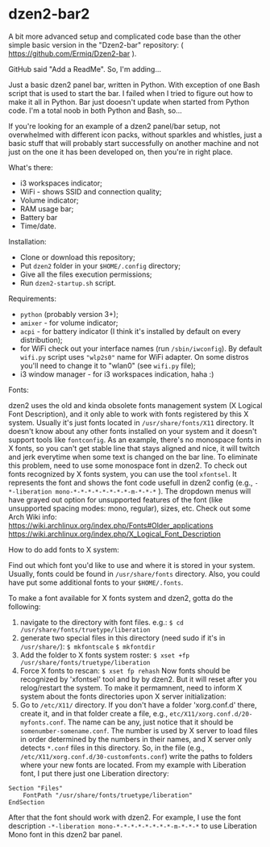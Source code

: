 # dzen2-bar2
A bit more advanced setup and complicated code base than the other simple basic version in the "Dzen2-bar" repository:
( https://github.com/Ermiq/Dzen2-bar ).

GitHub said "Add a ReadMe". So, I'm adding...

Just a basic dzen2 panel bar, written in Python. With exception of one Bash script that is used to start the bar.
I failed when I tried to figure out how to make it all in Python. Bar just dooesn't update when started from Python code.
I'm a total noob in both Python and Bash, so...

If you're looking for an example of a dzen2 panel/bar setup, not overwhelmed with different icon packs,
without sparkles and whistles, just a basic stuff that will probably start successfully on another machine and not just
on the one it has been developed on, then you're in right place.

What's there:

* i3 workspaces indicator;
* WiFi - shows SSID and connection quality;
* Volume indicator;
* RAM usage bar;
* Battery bar
* Time/date.

Installation:

- Clone or download this repository;
- Put `dzen2` folder in your `$HOME/.config` directory;
- Give all the files execution permissions;
- Run `dzen2-startup.sh` script.

Requirements:

- `python` (probably version 3+);
- `amixer` - for volume indicator;
- `acpi` - for battery indicator (I think it's installed by default on every distribution);
- for WiFi check out your interface names (run `/sbin/iwconfig`). By default `wifi.py` script uses `"wlp2s0"` name for
WiFi adapter. On some distros you'll need to change it to "wlan0" (see `wifi.py` file);
- i3 window manager - for i3 workspaces indication, haha :)

Fonts:

dzen2 uses the old and kinda obsolete fonts management system (X Logical Font Description), and it only able to work with
fonts registered by this X system. Usually it's just fonts located in `/usr/share/fonts/X11` directory. It doesn't know about any other fonts installed on your system and it doesn't support tools like `fontconfig`.
As an example, there's no monospace fonts in X fonts, so you can't get stable line that stays aligned and nice, it will twitch and jerk everytime when some text is changed on the bar line. To eliminate this problem, need to use some monospace font in dzen2.
To check out fonts recognized by X fonts system, you can use the tool `xfontsel`. It represents the font and shows the font code usefull in dzen2 config (e.g., `-*-liberation mono-*-*-*-*-*-*-*-*-m-*-*-*` ).
The dropdown menus will have grayed out option for unsupported features of the font (like unsupported spacing modes: mono, regular), sizes, etc. Check out some Arch Wiki info:
  https://wiki.archlinux.org/index.php/Fonts#Older_applications
https://wiki.archlinux.org/index.php/X_Logical_Font_Description

How to do add fonts to X system:

Find out which font you'd like to use and where it is stored in your system. Usually, fonts could be found in `/usr/share/fonts` directory. Also, you could have put some additional fonts to your `$HOME/.fonts`.

To make a font available for X fonts system and dzen2, gotta do the following:
  1. navigate to the directory with font files. e.g.:
    `$ cd /usr/share/fonts/truetype/liberation`
  2. generate two special files in this directory (need sudo if it's in `/usr/share/`):
    `$ mkfontscale`
    `$ mkfontdir`
  3. Add the folder to X fonts system roster:
    `$ xset +fp /usr/share/fonts/truetype/liberation`
  4. Force X fonts to rescan:
    `$ xset fp rehash`
    Now fonts should be recognized by 'xfontsel' tool and by by dzen2. But it will reset after you relog/restart the system.
    To make it permamnent, need to inform X system about the fonts directories upon X server initialization:
  5. Go to `/etc/X11/` directory.
    If you don't have a folder 'xorg.conf.d' there, create it, and in that folder
    create a file, e.g., `etc/X11/xorg.conf.d/20-myfonts.conf`. The name can be any, just notice that it should be
    `somenumber-somename.conf`. The number is used by X server to load files in order determined by the numbers in their names, and X server only detects `*.conf` files in this directory.
    So, in the file (e.g., `/etc/X11/xorg.conf.d/30-customfonts.conf`) write the paths to folders where your new fonts are located. From my example with Liberation font, I put there just one Liberation directory:

    Section "Files"
        FontPath "/usr/share/fonts/truetype/liberation"
    EndSection

After that the font should work with dzen2. For example, I use the font description `-*-liberation mono-*-*-*-*-*-*-*-*-m-*-*-*` to use Liberation Mono font in this dzen2 bar panel.
